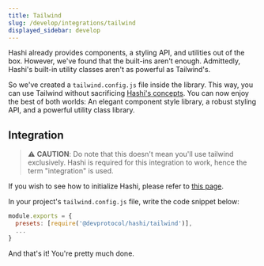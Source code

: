 ```yaml
---
title: Tailwind
slug: /develop/integrations/tailwind
displayed_sidebar: develop
---
```

Hashi already provides components, a styling API, and utilities out of the box. However, we've found that the built-ins aren't enough. Admittedly, Hashi's built-in utility classes aren't as powerful as Tailwind's. 

So we've created a `tailwind.config.js` file inside the library. This way, you can use Tailwind without sacrificing [Hashi's concepts](../getting-started/concepts.md). You can now enjoy the best of both worlds: An elegant component style library, a robust styling API, and a powerful utility class library.

## Integration
> ⚠ **CAUTION**: Do note that this doesn't mean you'll use tailwind exclusively. Hashi is required for this integration to work, hence the term "integration" is used.

If you wish to see how to initialize Hashi, please refer to [this page](../getting-started/index.md).

In your project's `tailwind.config.js` file, write the code snippet below:

```js
module.exports = {
  presets: [require('@devprotocol/hashi/tailwind')],
  ...
}
```

And that's it! You're pretty much done.